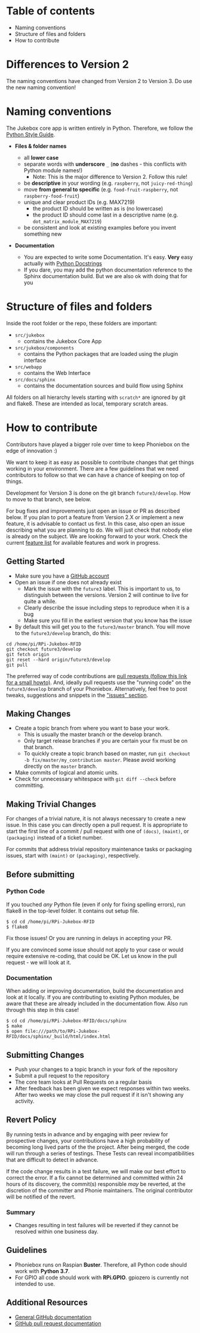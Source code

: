 
# Table of contents

* Naming conventions
* Structure of files and folders
* How to contribute

# Differences to Version 2

The naming conventions have changed from Version 2 to Version 3. Do use the new naming convention! 

# Naming conventions

The Jukebox core app is written entirely in Python. Therefore, we follow the [Python Style Guide](https://www.python.org/dev/peps/pep-0008/).

* **Files & folder names**
    * all **lower case**
    * separate words with **underscore** `_` (**no** dashes - this conflicts with Python module names!)
      * Note: This is the major difference to Version 2. Follow this rule!
    * be **descriptive** in your wording (e.g. `raspberry`, not `juicy-red-thing`)
    * move **from general to specific** (e.g. `food-fruit-raspberry`, not `raspberry-food-fruit`)
    * unique and clear product IDs (e.g. MAX7219)
        * the product ID should be written as is (no lowercase)
        * the product ID should come last in a descriptive name (e.g. `dot_matrix_module_MAX7219`)
    * be consistent and look at existing examples before you invent something new

* **Documentation**
    * You are expected to write some Documentation. It's easy. **Very** easy actually with [Python Docstrings](https://www.geeksforgeeks.org/python-docstrings/)
    * If you dare, you may add the python documentation reference to the Sphinx documentation build. But we are also ok with doing that for you 
  
# Structure of files and folders

Inside the root folder or the repo, these folders are important:

* `src/jukebox`
  * contains the Jukebox Core App
* `src/jukebox/components`
  * contains the Python packages that are loaded using the plugin interface
* `src/webapp`
  * contains the Web Interface
* `src/docs/sphinx`  
  * contains the documentation sources and build flow using Sphinx 

All folders on all hierarchy levels starting with `scratch*` are ignored by git and flake8. These are intended
as local, temporary scratch areas. 

# How to contribute

Contributors have played a bigger role over time to keep Phoniebox on the edge of innovation :)

We want to keep it as easy as possible to contribute changes that get things working in your environment. 
There are a few guidelines that we need contributors to follow so that we can have a chance of keeping on top of things.

Development for Version 3 is done on the git branch `future3/develop`. How to move to that branch, see below.

For bug fixes and improvements just open an issue or PR as described below. If you plan to port
a feature from Version 2.X or implement a new feature, it is advisable to contact us first. In this case, 
also open an issue describing what you are planning to do. We will just check that nobody else is already
on the subject. We are looking forward to your work. Check the current 
[feature list](file:///home/chris/PycharmProjects/RPi-Jukebox-RFID/docs/sphinx/_build/html/featurelist.html#)
for available features and work in progress.

## Getting Started

* Make sure you have a [GitHub account](https://github.com/signup/free)
* Open an issue if one does not already exist
  * Mark the issue with the `future3` label. This is important to us, to distinguish between the versions. 
    Version 2 will continue to live for quite a while. 
  * Clearly describe the issue including steps to reproduce when it is a bug
  * Make sure you fill in the earliest version that you know has the issue
* By default this will get you to the `future3/master` branch. You will move to the `future3/develop` branch, do this:

~~~
cd /home/pi/RPi-Jukebox-RFID
git checkout future3/develop
git fetch origin
git reset --hard origin/future3/develop
git pull
~~~

The preferred way of code contributions are [pull requests (follow this link for a small howto)](https://www.digitalocean.com/community/tutorials/how-to-create-a-pull-request-on-github). 
And, ideally pull requests use the "running code" on the `future3/develop` branch of your Phoniebox. 
Alternatively, feel free to post tweaks, suggestions and snippets in the ["issues" section](https://github.com/MiczFlor/RPi-Jukebox-RFID/issues).


## Making Changes

* Create a topic branch from where you want to base your work.
  * This is usually the master branch or the develop branch.
  * Only target release branches if you are certain your fix must be on that
    branch.
  * To quickly create a topic branch based on master, run `git checkout -b
    fix/master/my_contribution master`. Please avoid working directly on the
    `master` branch.
* Make commits of logical and atomic units.
* Check for unnecessary whitespace with `git diff --check` before committing.

## Making Trivial Changes

For changes of a trivial nature, it is not always necessary to create a new issue. In this case
you can directly open a pull request. It is appropriate to start the first line of a
commit / pull request with one of  `(docs)`, `(maint)`, or `(packaging)` instead of a ticket
number.

For commits that address trivial repository maintenance tasks or packaging
issues, start with `(maint)` or `(packaging)`,
respectively.

## Before submitting

### Python Code

If you touched *any* Python file (even if only for fixing spelling errors), run flake8 in the top-level folder. 
It contains out setup file.

~~~
$ cd cd /home/pi/RPi-Jukebox-RFID
$ flake8
~~~

Fix those issues! Or you are running in delays in accepting your PR.

If you are convinced some issue should not apply to your case or would require extensive re-coding, that could be OK. 
Let us know in the pull request - we will look at it. 

### Documentation

When adding or improving documentation, build the documentation and look at it locally. 
If you are contributing to existing Python modules, be aware that these are already included in the documentation flow.
Also run through this step in this case!

~~~
$ cd cd /home/pi/RPi-Jukebox-RFID/docs/sphinx
$ make
$ open file:///path/to/RPi-Jukebox-RFID/docs/sphinx/_build/html/index.html
~~~

## Submitting Changes

* Push your changes to a topic branch in your fork of the repository
* Submit a pull request to the repository
* The core team looks at Pull Requests on a regular basis
* After feedback has been given we expect responses within two weeks. After two
  weeks we may close the pull request if it isn't showing any activity.

## Revert Policy

By running tests in advance and by engaging with peer review for prospective
changes, your contributions have a high probability of becoming long lived
parts of the the project. After being merged, the code will run through a
series of testings. These Tests can reveal incompatibilities that are difficult
to detect in advance.

If the code change results in a test failure, we will make our best effort to
correct the error. If a fix cannot be determined and committed within 24 hours
of its discovery, the commit(s) responsible _may_ be reverted, at the
discretion of the committer and Phonie maintainers. 
The original contributor will be notified of the revert. 

### Summary

* Changes resulting in test failures will be reverted if they cannot
  be resolved within one business day.

## Guidelines ##
* Phoniebox runs on Raspian **Buster**. Therefore, all Python code should work with **Python 3.7**.
* For GPIO all code should work with **RPi.GPIO**. gpiozero is currently not intended to use.

## Additional Resources

* [General GitHub documentation](https://help.github.com/)
* [GitHub pull request documentation](https://help.github.com/articles/creating-a-pull-request/)
